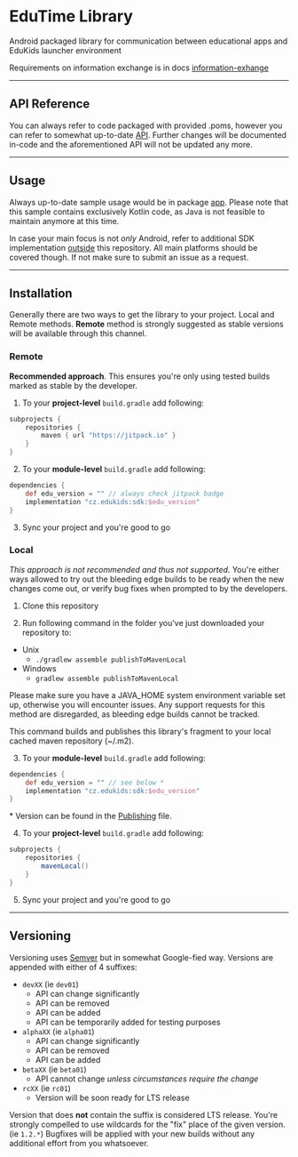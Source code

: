 # EduTime Library

Android packaged library for communication between educational apps and EduKids launcher environment

Requirements on information exchange is in docs [information-exhange](docs/information-exchange.md)

---

## API Reference

You can always refer to code packaged with provided .poms, however you can refer to somewhat up-to-date
[API](docs/sdk-api.md). Further changes will be documented in-code and the aforementioned API will
not be updated any more.

---

## Usage

Always up-to-date sample usage would be in package [app](app/). Please note that this sample
contains exclusively Kotlin code, as Java is not feasible to maintain anymore at this time.

In case your main focus is not _only_ Android, refer to additional SDK implementation
[outside](https://github.com/digicas/) this repository. All main platforms should be covered though.
If not make sure to submit an issue as a request.

---

## Installation

Generally there are two ways to get the library to your project. Local and Remote methods.
**Remote** method is strongly suggested as stable versions will be available through this channel.

### Remote

**Recommended approach**. This ensures you're only using tested builds marked as stable by the
developer.

1) To your **project-level** `build.gradle` add following:

```groovy
subprojects {
    repositories {
        maven { url "https://jitpack.io" }
    }
}
```

2) To your **module-level** `build.gradle` add following:

```groovy
dependencies {
    def edu_version = "" // always check jitpack badge
    implementation "cz.edukids:sdk:$edu_version"
}
```

3) Sync your project and you're good to go

### Local

_This approach is not recommended and thus not supported._ You're either ways allowed to try out
the bleeding edge builds to be ready when the new changes come out, or verify bug fixes when
prompted to by the developers.

1) Clone this repository

2) Run following command in the folder you've just downloaded your repository to:

* Unix
    * `./gradlew assemble publishToMavenLocal`
* Windows
    * `gradlew assemble publishToMavenLocal`

Please make sure you have a JAVA_HOME system environment variable set up, otherwise you will
encounter issues. Any support requests for this method are disregarded, as bleeding edge builds
cannot be tracked.

This command builds and publishes this library's fragment to your local cached maven repository
(~/.m2).

3) To your **module-level** `build.gradle` add following:

```groovy
dependencies {
    def edu_version = "" // see below *
    implementation "cz.edukids:sdk:$edu_version"
}
```

\* Version can be found in the [Publishing](buildSrc/src/main/java/Publishing.kt) file.

4) To your **project-level** `build.gradle` add following:

```groovy
subprojects {
    repositories {
        mavenLocal()
    }
}
```

5) Sync your project and you're good to go

---

## Versioning

Versioning uses [Semver](https://semver.org/) but in somewhat Google-fied way. Versions are
appended with either of 4 suffixes:

* `devXX` (ie `dev01`)
    * API can change significantly
    * API can be removed
    * API can be added
    * API can be temporarily added for testing purposes
* `alphaXX` (ie `alpha01`)
    * API can change significantly
    * API can be removed
    * API can be added
* `betaXX` (ie `beta01`)
    * API cannot change _unless circumstances require the change_
* `rcXX` (ie `rc01`)
    * Version will be soon ready for LTS release

Version that does **not** contain the suffix is considered LTS release. You're strongly compelled
to use wildcards for the "fix" place of the given version. (ie `1.2.*`) Bugfixes will be applied
with your new builds without any additional effort from you whatsoever.
